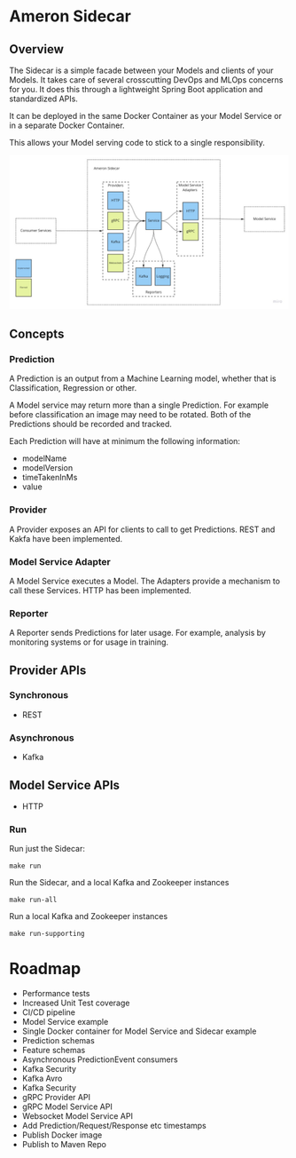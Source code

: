 # Ameron Sidecar
## Overview
The Sidecar is a simple facade between your Models and clients of your Models. It takes care of several crosscutting DevOps and MLOps concerns for you. It does this through a lightweight Spring Boot application and standardized APIs.

It can be deployed in the same Docker Container as your Model Service or in a separate Docker Container.

This allows your Model serving code to stick to a single responsibility.

![High Level Design](overview.jpg)

## Concepts
### Prediction
A Prediction is an output from a Machine Learning model, whether that is Classification, Regression or other.

A Model service may return more than a single Prediction. For example before classification an image may need to be rotated. Both of the Predictions should be recorded and tracked.

Each Prediction will have at minimum the following information:
- modelName
- modelVersion
- timeTakenInMs
- value

### Provider
A Provider exposes an API for clients to call to get Predictions. REST and Kakfa have been implemented.

### Model Service Adapter
A Model Service executes a Model. The Adapters provide a mechanism to call these Services. HTTP has been implemented.

### Reporter 
A Reporter sends Predictions for later usage. For example, analysis by monitoring systems or for usage in training.

## Provider APIs
### Synchronous
- REST
### Asynchronous
- Kafka

## Model Service APIs
- HTTP

### Run
Run just the Sidecar:

    make run

Run the Sidecar, and a local Kafka and Zookeeper instances

    make run-all

Run a local Kafka and Zookeeper instances

    make run-supporting

# Roadmap
- Performance tests
- Increased Unit Test coverage
- CI/CD pipeline
- Model Service example
- Single Docker container for Model Service and Sidecar example
- Prediction schemas
- Feature schemas
- Asynchronous PredictionEvent consumers
- Kafka Security
- Kafka Avro
- Kafka Security
- gRPC Provider API
- gRPC Model Service API
- Websocket Model Service API
- Add Prediction/Request/Response etc timestamps
- Publish Docker image
- Publish to Maven Repo